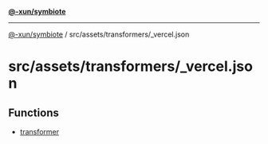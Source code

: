 [**@-xun/symbiote**](../../../../README.md)

***

[@-xun/symbiote](../../../../README.md) / src/assets/transformers/\_vercel.json

# src/assets/transformers/\_vercel.json

## Functions

- [transformer](functions/transformer.md)
